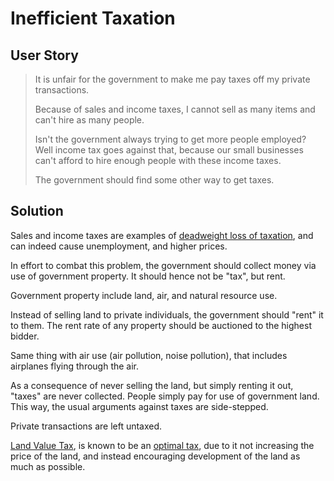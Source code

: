 # Inefficient Taxation

## User Story

> It is unfair for the government to make me pay taxes off my private transactions.
>
> Because of sales and income taxes, I cannot sell as many items and can't hire as many people.
>
> Isn't the government always trying to get more people employed? Well income tax goes against that, because our small businesses can't afford to hire enough people with these income taxes.
>
> The government should find some other way to get taxes.

## Solution

Sales and income taxes are examples of [deadweight loss of taxation](https://en.wikipedia.org/wiki/Excess_burden_of_taxation), and can indeed cause unemployment, and higher prices.

In effort to combat this problem, the government should collect money via use of government property. It should hence not be "tax", but rent.

Government property include land, air, and natural resource use.

Instead of selling land to private individuals, the government should "rent" it to them. The rent rate of any property should be auctioned to the highest bidder.

Same thing with air use (air pollution, noise pollution), that includes airplanes flying through the air.

As a consequence of never selling the land, but simply renting it out, "taxes" are never collected. People simply pay for use of government land. This way, the usual arguments against taxes are side-stepped.

Private transactions are left untaxed.

[Land Value Tax](https://en.wikipedia.org/wiki/Land_value_tax), is known to be an [optimal tax](https://en.wikipedia.org/wiki/Optimal_tax), due to it not increasing the price of the land, and instead encouraging development of the land as much as possible.
